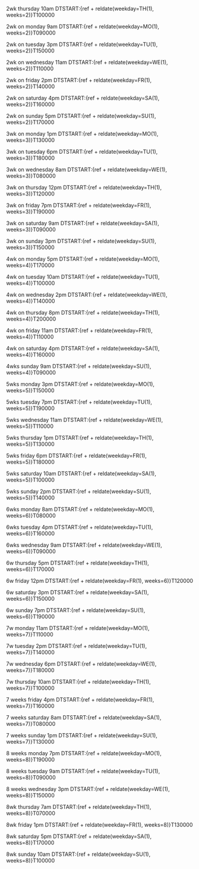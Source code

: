 2wk thursday 10am
DTSTART:{ref + reldate(weekday=TH(1), weeks=2)}T100000

2wk on monday 9am
DTSTART:{ref + reldate(weekday=MO(1), weeks=2)}T090000

2wk on tuesday 3pm
DTSTART:{ref + reldate(weekday=TU(1), weeks=2)}T150000

2wk on wednesday 11am
DTSTART:{ref + reldate(weekday=WE(1), weeks=2)}T110000

2wk on friday 2pm
DTSTART:{ref + reldate(weekday=FR(1), weeks=2)}T140000

2wk on saturday 4pm
DTSTART:{ref + reldate(weekday=SA(1), weeks=2)}T160000

2wk on sunday 5pm
DTSTART:{ref + reldate(weekday=SU(1), weeks=2)}T170000

3wk on monday 1pm
DTSTART:{ref + reldate(weekday=MO(1), weeks=3)}T130000

3wk on tuesday 6pm
DTSTART:{ref + reldate(weekday=TU(1), weeks=3)}T180000

3wk on wednesday 8am
DTSTART:{ref + reldate(weekday=WE(1), weeks=3)}T080000

3wk on thursday 12pm
DTSTART:{ref + reldate(weekday=TH(1), weeks=3)}T120000

3wk on friday 7pm
DTSTART:{ref + reldate(weekday=FR(1), weeks=3)}T190000

3wk on saturday 9am
DTSTART:{ref + reldate(weekday=SA(1), weeks=3)}T090000

3wk on sunday 3pm
DTSTART:{ref + reldate(weekday=SU(1), weeks=3)}T150000

4wk on monday 5pm
DTSTART:{ref + reldate(weekday=MO(1), weeks=4)}T170000

4wk on tuesday 10am
DTSTART:{ref + reldate(weekday=TU(1), weeks=4)}T100000

4wk on wednesday 2pm
DTSTART:{ref + reldate(weekday=WE(1), weeks=4)}T140000

4wk on thursday 8pm
DTSTART:{ref + reldate(weekday=TH(1), weeks=4)}T200000

4wk on friday 11am
DTSTART:{ref + reldate(weekday=FR(1), weeks=4)}T110000

4wk on saturday 4pm
DTSTART:{ref + reldate(weekday=SA(1), weeks=4)}T160000

4wks sunday 9am
DTSTART:{ref + reldate(weekday=SU(1), weeks=4)}T090000

5wks monday 3pm
DTSTART:{ref + reldate(weekday=MO(1), weeks=5)}T150000

5wks tuesday 7pm
DTSTART:{ref + reldate(weekday=TU(1), weeks=5)}T190000

5wks wednesday 11am
DTSTART:{ref + reldate(weekday=WE(1), weeks=5)}T110000

5wks thursday 1pm
DTSTART:{ref + reldate(weekday=TH(1), weeks=5)}T130000

5wks friday 6pm
DTSTART:{ref + reldate(weekday=FR(1), weeks=5)}T180000

5wks saturday 10am
DTSTART:{ref + reldate(weekday=SA(1), weeks=5)}T100000

5wks sunday 2pm
DTSTART:{ref + reldate(weekday=SU(1), weeks=5)}T140000

6wks monday 8am
DTSTART:{ref + reldate(weekday=MO(1), weeks=6)}T080000

6wks tuesday 4pm
DTSTART:{ref + reldate(weekday=TU(1), weeks=6)}T160000

6wks wednesday 9am
DTSTART:{ref + reldate(weekday=WE(1), weeks=6)}T090000

6w thursday 5pm
DTSTART:{ref + reldate(weekday=TH(1), weeks=6)}T170000

6w friday 12pm
DTSTART:{ref + reldate(weekday=FR(1), weeks=6)}T120000

6w saturday 3pm
DTSTART:{ref + reldate(weekday=SA(1), weeks=6)}T150000

6w sunday 7pm
DTSTART:{ref + reldate(weekday=SU(1), weeks=6)}T190000

7w monday 11am
DTSTART:{ref + reldate(weekday=MO(1), weeks=7)}T110000

7w tuesday 2pm
DTSTART:{ref + reldate(weekday=TU(1), weeks=7)}T140000

7w wednesday 6pm
DTSTART:{ref + reldate(weekday=WE(1), weeks=7)}T180000

7w thursday 10am
DTSTART:{ref + reldate(weekday=TH(1), weeks=7)}T100000

7 weeks friday 4pm
DTSTART:{ref + reldate(weekday=FR(1), weeks=7)}T160000

7 weeks saturday 8am
DTSTART:{ref + reldate(weekday=SA(1), weeks=7)}T080000

7 weeks sunday 1pm
DTSTART:{ref + reldate(weekday=SU(1), weeks=7)}T130000

8 weeks monday 7pm
DTSTART:{ref + reldate(weekday=MO(1), weeks=8)}T190000

8 weeks tuesday 9am
DTSTART:{ref + reldate(weekday=TU(1), weeks=8)}T090000

8 weeks wednesday 3pm
DTSTART:{ref + reldate(weekday=WE(1), weeks=8)}T150000

8wk thursday 7am
DTSTART:{ref + reldate(weekday=TH(1), weeks=8)}T070000

8wk friday 1pm
DTSTART:{ref + reldate(weekday=FR(1), weeks=8)}T130000

8wk saturday 5pm
DTSTART:{ref + reldate(weekday=SA(1), weeks=8)}T170000

8wk sunday 10am
DTSTART:{ref + reldate(weekday=SU(1), weeks=8)}T100000